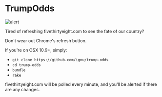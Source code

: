 # TrumpOdds

![alert](https://dl.dropboxusercontent.com/s/lygb3eytvxn9gg7/Screenshot%202016-10-03%2020.29.16.png)

Tired of refreshing fivethirtyeight.com to see the fate of our country?

Don't wear out Chrome's refresh button.

If you're on OSX 10.9+, simply:

* `git clone https://github.com/ignu/trump-odds`
* `cd trump-odds`
* `bundle`
* `rake`

fivethirtyeight.com will be polled every minute, and you'll be alerted if there are any changes.
